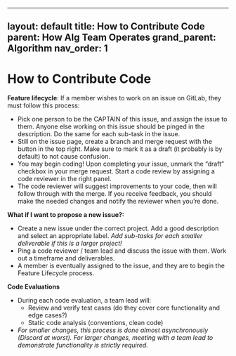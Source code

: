 
---
layout: default
title: How to Contribute Code
parent: How Alg Team Operates
grand_parent: Algorithm
nav_order: 1
---


# How to Contribute Code

**Feature lifecycle**: If a member wishes to work on an issue on GitLab, they must follow this process:
    
   - Pick one person to be the CAPTAIN of this issue, and assign the issue to them. Anyone else working on this issue should be pinged in the description. Do the same for each sub-task in the issue.
   - Still on the issue page, create a branch and merge request with the button in the top right. Make sure to mark it as a draft (it probably is by default) to not cause confusion.
   - You may begin coding! Upon completing your issue, unmark the “draft” checkbox in your merge request. Start a code review by assigning a code reviewer in the right panel.
   - The code reviewer will suggest improvements to your code, then will follow through with the merge. If you receive feedback, you should make the needed changes and notify the reviewer when you’re done.


    
**What if I want to propose a new issue?:**
   
   - Create a new issue under the correct project. Add a good description and select an appropriate label. *Add  sub-tasks for each smaller deliverable if this is a larger project!*
   - Ping a code reviewer / team lead and discuss the issue with them. Work out a timeframe and deliverables.
   - A member is eventually assigned to the issue, and they are to begin the Feature Lifecycle process.
   


    
   **Code Evaluations**
   
   - During each code evaluation, a team lead will:
       - Review and verify test cases (do they cover core functionality and edge cases?)
       - Static code analysis (conventions, clean code)
   - *For smaller changes, this process is done almost asynchronously (Discord at worst). For larger changes, meeting with a team lead to demonstrate functionality is strictly required.*

